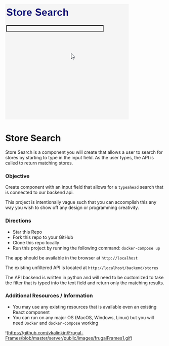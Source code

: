 ![Preview](https://github.com/vkalinkin/store-search/blob/styling/frontend/public/store%20search.gif)


# Store Search
Store Search is a component you will create that allows a user to search for stores by starting to type in the input field.  As the user types, the API is called to return matching stores.

### Objective
Create component with an input field that allows for a `typeahead` search that is connected to our backend api.

This project is intentionally vague such that you can accomplish this any way you wish to show off any design or programming creativity.

### Directions
- Star this Repo
- Fork this repo to your GitHub
- Clone this repo locally
- Run this project by running the following command: `docker-compose up`

The app should be available in the browser at `http://localhost`

The existing unfiltered API is located at `http://localhost/backend/stores`

The API backend is written in python and will need to be customized to take the filter that is typed into the text field and return only the matching results.

### Additional Resources / Information
- You may use any existing resources that is available even an existing React component
- You can run on any major OS (MacOS, Windows, Linux) but you will need `Docker` and `docker-compose` working

!(https://github.com/vkalinkin/Frugal-Frames/blob/master/server/public/images/frugalFrames1.gif)
